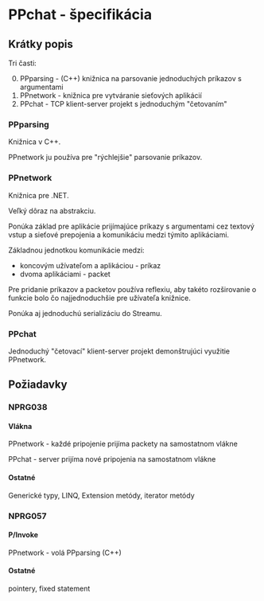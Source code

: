 ﻿# PPchat - špecifikácia

## Krátky popis

Tri časti:

0) PPparsing - (C++) knižnica na parsovanie jednoduchých príkazov s argumentami
1) PPnetwork - knižnica pre vytváranie sieťových aplikácií
2) PPchat - TCP klient-server projekt s jednoduchým "četovaním"

### PPparsing

Knižnica v C++.

PPnetwork ju používa pre "rýchlejšie" parsovanie príkazov.

### PPnetwork

Knižnica pre .NET.

Veľký dôraz na abstrakciu.

Ponúka základ pre aplikácie prijímajúce príkazy s argumentami cez textový vstup
a sieťové prepojenia a komunikáciu medzi týmito aplikáciami.

Základnou jednotkou komunikácie medzi:
* koncovým užívateľom a aplikáciou - príkaz
* dvoma aplikáciami - packet

Pre pridanie príkazov a packetov používa reflexiu,
aby takéto rozširovanie o funkcie bolo čo najjednoduchšie
pre užívateľa knižnice.

Ponúka aj jednoduchú serializáciu do Streamu.

### PPchat

Jednoduchý "četovací" klient-server projekt demonštrujúci využitie PPnetwork.

## Požiadavky

### NPRG038

#### Vlákna

PPnetwork - každé pripojenie prijíma packety na samostatnom vlákne

PPchat - server prijíma nové pripojenia na samostatnom vlákne

#### Ostatné

Generické typy, LINQ, Extension metódy, iterator metódy

### NPRG057

#### P/Invoke

PPnetwork - volá PPparsing (C++)

#### Ostatné

pointery, fixed statement
